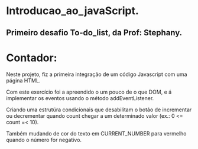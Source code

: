 # Introducao_ao_javaScript.

 ## Primeiro desafio To-do_list, da Prof: Stephany.

 # Contador:

 Neste projeto, fiz a primeira integração de um código Javascript com uma página HTML.

 Com este exercício foi a apreendido o um pouco de o que DOM, e á implementar os eventos usando o método addEventListener.

 Criando uma estrutúra condicionais que desabilitam o botão de incrementar ou decrementar quando count chegar a um determinado valor (ex.: 0 <= count =< 10).

 Também mudando de cor do texto em CURRENT_NUMBER para vermelho quando o número for negativo.

